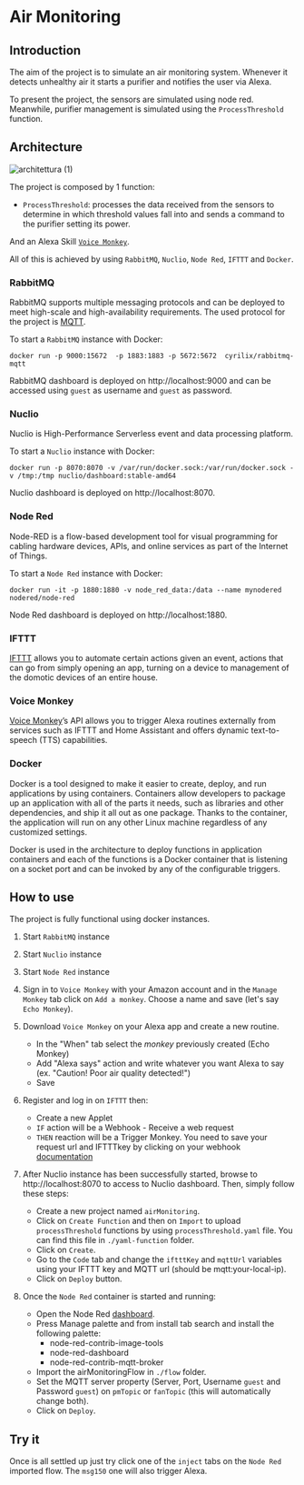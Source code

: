 # Air Monitoring

## Introduction

The aim of the project is to simulate an air monitoring system. Whenever it detects unhealthy air it starts a purifier and notifies the user via Alexa.

To present the project, the sensors are simulated using node red. Meanwhile, purifier management is simulated using the `ProcessThreshold` function.

## Architecture

![architettura (1)](https://user-images.githubusercontent.com/50753494/211152685-2159b8e5-18f4-4143-933f-62d0b5499f77.jpg)

The project is composed by 1 function:

- `ProcessThreshold`: processes the data received from the sensors to determine in which threshold values fall into and sends a command to the purifier setting its power.

And an Alexa Skill [`Voice Monkey`](https://voicemonkey.io/).

All of this is achieved by using `RabbitMQ`, `Nuclio`, `Node Red`, `IFTTT` and `Docker`.

### RabbitMQ

RabbitMQ supports multiple messaging protocols and can be deployed to meet high-scale and high-availability requirements. The used protocol for the project is [MQTT](https://mqtt.org/).

To start a `RabbitMQ` instance with Docker:

```
docker run -p 9000:15672  -p 1883:1883 -p 5672:5672  cyrilix/rabbitmq-mqtt 
```

RabbitMQ dashboard is deployed on http://localhost:9000 and can be accessed using `guest` as username and `guest` as password.

### Nuclio

Nuclio is High-Performance Serverless event and data processing platform.

To start a `Nuclio` instance with Docker:

```
docker run -p 8070:8070 -v /var/run/docker.sock:/var/run/docker.sock -v /tmp:/tmp nuclio/dashboard:stable-amd64
```
Nuclio dashboard is deployed on http://localhost:8070.

### Node Red

Node-RED is a flow-based development tool for visual programming for cabling hardware devices, APIs, and online services as part of the Internet of Things.

To start a `Node Red` instance with Docker:
```
docker run -it -p 1880:1880 -v node_red_data:/data --name mynodered nodered/node-red
```
Node Red dashboard is deployed on http://localhost:1880.

### IFTTT

[IFTTT](https://ifttt.com/explore) allows you to automate certain actions given an event, actions that can go from simply opening an app, turning on a device to management of the domotic devices of an entire house.

### Voice Monkey
[Voice Monkey](https://voicemonkey.io/)’s API allows you to trigger Alexa routines externally from services such as IFTTT and Home Assistant and offers dynamic text-to-speech (TTS) capabilities.

### Docker

Docker is a tool designed to make it easier to create, deploy, and run applications by using containers. Containers allow developers to package up an application with all of the parts it needs, such as libraries and other dependencies, and ship it all out as one package. Thanks to the container, the application will run on any other Linux machine regardless of any customized settings.

Docker is used in the architecture to deploy functions in application containers and each of the functions is a Docker container that is listening on a socket port and can be invoked by any of the configurable triggers.

## How to use
The project is fully functional using docker instances. 

1) Start `RabbitMQ` instance

2) Start `Nuclio` instance

3) Start `Node Red` instance 

4) Sign in to `Voice Monkey` with your Amazon account and in the `Manage Monkey` tab click on `Add a monkey`. Choose a name and save (let's say `Echo Monkey`). 

5) Download `Voice Monkey` on your Alexa app and create a new routine. 
    - In the "When" tab select the _monkey_ previously created (Echo Monkey)
    - Add "Alexa says" action and write whatever you want Alexa to say (ex. "Caution! Poor air quality detected!")
    - Save

6) Register and log in on `IFTTT` then:
    - Create a new Applet
    - `IF` action will be a Webhook - Receive a web request 
    - `THEN` reaction will be a Trigger Monkey. 
You need to save your request url and IFTTTkey by clicking on your webhook [documentation](https://ifttt.com/maker_webhooks)

7) After Nuclio instance has been successfully started, browse to http://localhost:8070 to access to Nuclio dashboard.
Then, simply follow these steps:

    - Create a new project named `airMonitoring`.
    - Click on `Create Function` and then on `Import` to upload `processThreshold`  functions by using `processThreshold.yaml` file. You can find this file in `./yaml-function` folder.
    - Click on `Create`.
    - Go to the `Code` tab and change the `iftttKey` and `mqttUrl` variables using your IFTTT key and MQTT url (should be mqtt:your-local-ip).
    - Click on `Deploy` button.

8) Once the `Node Red` container is started and running:
    - Open the Node Red [dashboard](http://localhost:1880).
    - Press Manage palette and from install tab search and install the following palette:
        - node-red-contrib-image-tools
        - node-red-dashboard
        - node-red-contrib-mqtt-broker
    - Import the airMonitoringFlow in `./flow` folder.
    - Set the MQTT server property (Server, Port, Username `guest` and Password `guest`) on `pmTopic` or `fanTopic` (this will automatically change both).
    - Click on `Deploy`.

## Try it
Once is all settled up just try click one of the `inject` tabs on the `Node Red` imported flow. The `msg150` one will also trigger Alexa.
